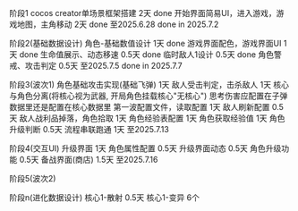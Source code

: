 阶段1
  cocos creator单场景框架搭建  2天 done
  开始界面简易UI，进入游戏，游戏地图，主角移动  2天 done
  至2025.6.28  done in 2025.7.2
  
阶段2(基础数据设计)
  角色-基础数值设计 1天 done
  游戏界面配色，游戏界面UI 1天 done
  生命值展示、动态移速 0.5天 done
  临时敌人1设计 0.5天 done
  角色警戒、攻击判定 0.5天 
  至2025.7.5  done in 2025.7.7

阶段3(波次1)
  角色基础攻击实现(基础飞弹) 1天
  敌人受击判定，击杀敌人 1天
  核心与角色分离(将核心视为武器, 开局角色挂载核心"无核心")
  思考伤害应配置在子弹数据里还是配置在核心数据里
  第一波配置文件，读取配置  1天
  敌人刷新配置 0.5天
  敌人战利品掉落，角色拾取  1天
  角色经验表配置  1天
  角色获取经验值  1天
  角色升级判断  0.5天
  流程串联跑通  1天
  至2025.7.13

阶段4(交互UI)
  升级界面 1天
  角色属性配置 0.5天
  升级界面动态 0.5天
  角色升级功能 0.5天
  备战界面(商店) 1.5天
  至2025.7.16

阶段5(波次2)

阶段n(进化数据设计)
  核心1-散射 0.5天
  核心1-变异 6个